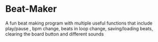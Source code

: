 # Beat-Maker
A fun beat making program with multiple useful functions that include play/pause , bpm change, beats in loop change, saving/loading beats, clearing the board button and different sounds
